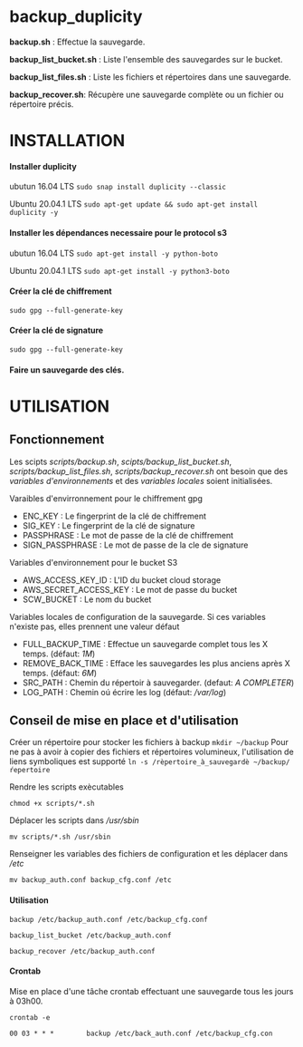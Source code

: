 # backup_duplicity


**backup.sh** : Effectue la sauvegarde.

**backup_list_bucket.sh** : Liste l'ensemble des sauvegardes sur le bucket.

**backup_list_files.sh** : Liste les fichiers et répertoires dans une sauvegarde.

**backup_recover.sh**: Récupère une sauvegarde complète ou un fichier ou répertoire précis.


# INSTALLATION

#### Installer duplicity
ubutun 16.04 LTS
`sudo snap install duplicity --classic`
	
Ubuntu 20.04.1 LTS
`sudo apt-get update && sudo apt-get install duplicity -y`

#### Installer les dépendances necessaire pour le protocol s3

ubutun 16.04 LTS
`sudo apt-get install -y python-boto`

Ubuntu 20.04.1 LTS
`sudo apt-get install -y python3-boto`

#### Créer la clé de chiffrement
  `sudo gpg --full-generate-key`

#### Créer la clé de signature
  `sudo gpg --full-generate-key`

#### Faire un sauvegarde des clés.



# UTILISATION

## Fonctionnement

Les scipts *scripts/backup.sh*, *scipts/backup_list_bucket.sh*, *scripts/backup_list_files.sh*, *scripts/backup_recover.sh* ont besoin que des *variables d'environnements* et des *variables locales* soient initialisées.

Varaibles d'envirronnement pour le chiffrement gpg

* ENC_KEY : Le fingerprint de la clé de chiffrement
* SIG_KEY : Le fingerprint de la clé de signature
* PASSPHRASE : Le mot de passe de la clé de chiffrement
* SIGN_PASSPHRASE : Le mot de passe de la cle de signature

Variables d'environnement pour le bucket S3
* AWS_ACCESS_KEY_ID : L'ID du bucket cloud storage
* AWS_SECRET_ACCESS_KEY : Le mot de passe du bucket
* SCW_BUCKET : Le nom du bucket

Variables locales de configuration de la sauvegarde.
Si ces variables n'existe pas, elles prennent une valeur défaut
* FULL_BACKUP_TIME : Effectue un sauvegarde complet tous les X temps. (défaut: *1M*)
* REMOVE_BACK_TIME : Efface les sauvegardes les plus anciens après X temps. (défaut: *6M*)
* SRC_PATH : Chemin du répertoir à sauvegarder. (defaut: *A COMPLETER*)
* LOG_PATH : Chemin oú écrire les log (défaut: */var/log*)







## Conseil de mise en place et d'utilisation

Créer un répertoire pour stocker les fichiers à backup
`mkdir ~/backup`
Pour ne pas à avoir à copier des fichiers et répertoires volumineux, l'utilisation de liens symboliques est supporté
`ln -s /rèpertoire_à_sauvegardè ~/backup/ŕepertoire`

Rendre les scripts exècutables 

`chmod +x scripts/*.sh `

Déplacer les scripts dans */usr/sbin*

`mv scripts/*.sh /usr/sbin`

Renseigner les variables des fichiers de configuration et les déplacer dans */etc*

`mv backup_auth.conf backup_cfg.conf /etc`

#### Utilisation
`backup /etc/backup_auth.conf /etc/backup_cfg.conf`

`backup_list_bucket /etc/backup_auth.conf`

`backup_recover /etc/backup_auth.conf`

#### Crontab
Mise en place d'une tâche crontab effectuant une sauvegarde tous les jours à 03h00.

`crontab -e`

`00 03 * * *		backup /etc/back_auth.conf /etc/backup_cfg.con`



